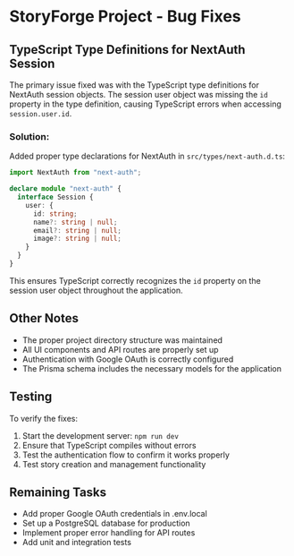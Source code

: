 # StoryForge Project - Bug Fixes

## TypeScript Type Definitions for NextAuth Session
The primary issue fixed was with the TypeScript type definitions for NextAuth session objects. The session user object was missing the `id` property in the type definition, causing TypeScript errors when accessing `session.user.id`.

### Solution:
Added proper type declarations for NextAuth in `src/types/next-auth.d.ts`:

```typescript
import NextAuth from "next-auth";

declare module "next-auth" {
  interface Session {
    user: {
      id: string;
      name?: string | null;
      email?: string | null;
      image?: string | null;
    }
  }
}
```

This ensures TypeScript correctly recognizes the `id` property on the session user object throughout the application.

## Other Notes

- The proper project directory structure was maintained
- All UI components and API routes are properly set up
- Authentication with Google OAuth is correctly configured
- The Prisma schema includes the necessary models for the application

## Testing

To verify the fixes:

1. Start the development server: `npm run dev`
2. Ensure that TypeScript compiles without errors
3. Test the authentication flow to confirm it works properly
4. Test story creation and management functionality

## Remaining Tasks

- Add proper Google OAuth credentials in .env.local
- Set up a PostgreSQL database for production
- Implement proper error handling for API routes
- Add unit and integration tests 